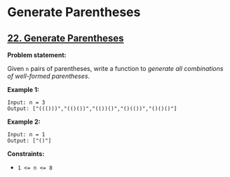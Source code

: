 # Generate Parentheses

## [22. Generate Parentheses](https://leetcode.com/problems/generate-parentheses/)

**Problem statement:**

Given `n` pairs of parentheses, write a function to *generate all combinations of well-formed parentheses*.

**Example 1:**

```
Input: n = 3
Output: ["((()))","(()())","(())()","()(())","()()()"]
```

**Example 2:**

```
Input: n = 1
Output: ["()"]
```

**Constraints:**

* `1 <= n <= 8`
